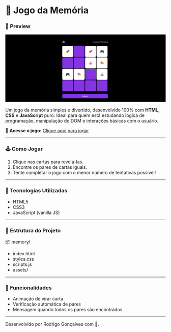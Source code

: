 # 🧠 Jogo da Memória

### 📸 Preview

![Preview do Jogo](./assets/preview.png)

Um jogo da memória simples e divertido, desenvolvido 100% com **HTML**, **CSS** e **JavaScript** puro. Ideal para quem está estudando lógica de programação, manipulação do DOM e interações básicas com o usuário.

🔗 **Acesse o jogo:** [Clique aqui para jogar](https://orodrigogo.github.io/memory/)

---

### 🕹️ Como Jogar

1. Clique nas cartas para revelá-las.
2. Encontre os pares de cartas iguais.
3. Tente completar o jogo com o menor número de tentativas possível!

---

### 🚀 Tecnologias Utilizadas

- HTML5
- CSS3
- JavaScript (vanilla JS)

---

### 📁 Estrutura do Projeto

📦 memory/

- index.html
- styles.css
- scripts.js
- assets/

---

### 🧩 Funcionalidades

- Animação de virar carta
- Verificação automática de pares
- Mensagem quando todos os pares são encontrados

---

Desenvolvido por Rodrigo Gonçalves com 💙.
